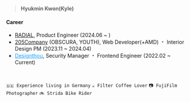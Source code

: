 > <b>Hyukmin Kwon(Kyle)</b>


#### Career 
- <a href="https://kwonkyle.vercel.app/works" target="_blank">RADIAL</a>, Product Engineer (2024.06 ~ )
- <a href="https://205company.com/" target="_blank">205Company</a> (OBSCURA, YOUTH), Web Developer(+AMD) ﹡ Interior Design PM (2023.11 ~ 2024.04)
- <a href="https://designthou.com" target="_blank" style="color:#1C9EFF;">Designthou</a>, Security Manager ﹡ Frontend Engineer (2022.02 ~ Current)

<br/> 

`🇩🇪 Experience living in Germany` `☕️ Filter Coffee Lover` `📷 FujiFilm Photographer` `🚲 Strida Bike Rider`

